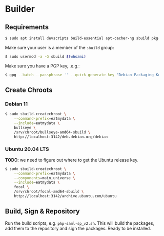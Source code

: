 # Builder

## Requirements

```bash
$ sudo apt install devscripts build-essential apt-cacher-ng sbuild pkg-php-tools dh-golang dh-sysuser apache2-dev reprepro
```

Make sure your user is a member of the `sbuild` group:

```bash
$ sudo usermod -a -G sbuild $(whoami)
```

Make sure you have a PGP key, .e.g.:

```bash
$ gpg --batch --passphrase '' --quick-generate-key "Debian Packaging Key <debian@example.org>" default default 5y
```

## Create Chroots

### Debian 11

```bash
$ sudo sbuild-createchroot \
    --command-prefix=eatmydata \
    --include=eatmydata \
    bullseye \
    /srv/chroot/bullseye-amd64-sbuild \
    http://localhost:3142/deb.debian.org/debian
```

### Ubuntu 20.04 LTS

**TODO**: we need to figure out where to get the Ubuntu release key.

```bash
$ sudo sbuild-createchroot \
    --command-prefix=eatmydata \
    --components=main,universe \
    --include=eatmydata \
    focal \
    /srv/chroot/focal-amd64-sbuild \
    http://localhost:3142/archive.ubuntu.com/ubuntu
```

## Build, Sign & Repository

Run the build scripts, e.g. `php-saml-sp_v2.sh`. This will build the packages,
add them to the repository and sign the packages. Ready to be installed.

